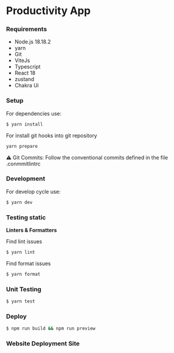 # Productivity App

### Requirements

- Node.js 18.18.2
- yarn
- Git
- ViteJs
- Typescript
- React 18
- zustand
- Chakra Ui

### Setup

For dependencies use:

```bash
$ yarn install
```

For install git hooks into git repository

```bash
yarn prepare
```

⚠️ Git Commits: Follow the conventional commits defined in the file .conmmitlintrc

### Development

For develop cycle use:

```bash
$ yarn dev
```

### Testing static

**Linters & Formatters**

Find lint issues

```bash
$ yarn lint
```

Find format issues

```bash
$ yarn format
```

### Unit Testing

```bash
$ yarn test
```

### Deploy

```bash
$ npm run build && npm run preview
```

### Website Deployment Site
